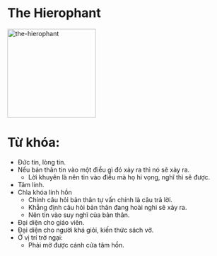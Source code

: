 # The Hierophant

<img style="width: 200px;" alt="the-hierophant"
  src="https://www.alittlesparkofjoy.com/wp-content/uploads/2019/10/the-hierophant-tarot.jpg">

**Từ khóa:**
===

* Đức tin, lòng tin.
* Nếu bản thân tin vào một điều gì đó xảy ra thì nó sẽ xảy ra.
  * Lời khuyên là nên tin vào điều mà họ hi vọng, nghĩ thì sẽ được.
* Tâm linh.
* Chìa khóa linh hồn
  * Chính câu hỏi bản thân tự vấn chính là câu trả lời.
  * Khẳng định câu hỏi bản thân đang hoài nghi sẽ xảy ra.
  * Nên tin vào suy nghĩ của bản thân.
* Đại diện cho giáo viên.
* Đại diện cho người khá giỏi, kiến thức sách vở.
* Ở vị trí trở ngại:
  * Phải mở được cánh cửa tâm hồn.
